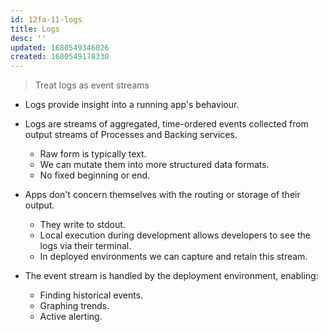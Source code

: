 ```yaml
---
id: 12fa-11-logs
title: Logs
desc: ''
updated: 1680549346026
created: 1680549178330
---
```

> Treat logs as event streams

- Logs provide insight into a running app's behaviour.
- Logs are streams of aggregated, time-ordered events collected from output streams of Processes and Backing services.
    - Raw form is typically text.
    - We can mutate them into more structured data formats.
    - No fixed beginning or end.
- Apps don't concern themselves with the routing or storage of their output.
    - They write to stdout.
    - Local execution during development allows developers to see the logs via their terminal.
    - In deployed environments we can capture and retain this stream.
        
- The event stream is handled by the deployment environment, enabling:
    - Finding historical events.
    - Graphing trends.
    - Active alerting.
